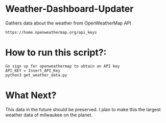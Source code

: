 # Weather-Dashboard-Updater
Gathers data about the weather from OpenWeatherMap API

```
https://home.openweathermap.org/api_keys
```

# How to run this script?:
```
Go sign up for openweathermap to obtain an API key
API_KEY = Insert_API_Key
python3 get_weather_data.py
```
# What Next?
This data in the future should be preserved. I plan to make this the largest weather data of milwaukee on the planet.

